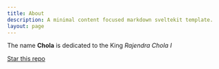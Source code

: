 ```yaml
---
title: About
description: A minimal content focused markdown sveltekit template.
layout: page
---
```


The name **Chola** is dedicated to the King _Rajendra Chola I_

[Star this repo](https://github.com/sharu725/chola)
